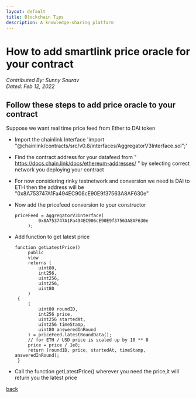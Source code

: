 ```yaml
---
layout: default
title: Blockchain Tips
description: A knowledge-sharing platform
---
```


# How to add smartlink price oracle for your contract
_Contributed By: Sunny Sourav_  
_Dated: Feb 12, 2022_  

## Follow these steps to add price oracle to your contract
Suppose we want real time price feed from Ether to DAI token

 - Import the chainlink Interface 'import "@chainlink/contracts/src/v0.8/interfaces/AggregatorV3Interface.sol";'
 - Find the contract address for your datafeed from " https://docs.chain.link/docs/ethereum-addresses/ "
   by selecting correct network you deploying your contract
 - For now considering rinky testnetwork and conversion we need is DAI to ETH then the address will be "0x8A753747A1Fa494EC906cE90E9f37563A8AF630e"
 - Now add the pricefeed conversion to your constructor
   ```
   priceFeed = AggregatorV3Interface(
            0x8A753747A1Fa494EC906cE90E9f37563A8AF630e
        );

   ```
 - Add function to get latest price
   ```
   function getLatestPrice()
        public
        view
        returns (
            uint80,
            int256,
            uint256,
            uint256,
            uint80
        )
    {
        (
            uint80 roundID,
            int256 price,
            uint256 startedAt,
            uint256 timeStamp,
            uint80 answeredInRound
        ) = priceFeed.latestRoundData();
        // for ETH / USD price is scaled up by 10 ** 8
        price = price / 1e8;
        return (roundID, price, startedAt, timeStamp, answeredInRound);
    }
   ```
   
 - Call the function getLatestPrice() wherever you need the price,it will
   return you the latest price


[back](./)